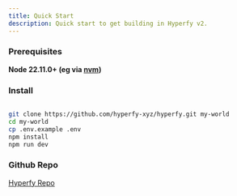 ```yaml
---
title: Quick Start
description: Quick start to get building in Hyperfy v2.
---
```


### Prerequisites

**Node 22.11.0+ (eg via [nvm](https://github.com/nvm-sh/nvm/blob/master/README.md))**

### Install

```sh frame="none"

git clone https://github.com/hyperfy-xyz/hyperfy.git my-world
cd my-world
cp .env.example .env
npm install
npm run dev

```

### Github Repo

[Hyperfy Repo](https://github.com/hyperfy-xyz/hyperfy)

